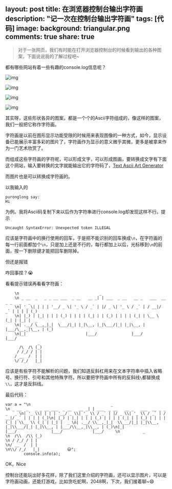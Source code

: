 layout: post
title: 在浏览器控制台输出字符画
description: "记一次在控制台输出字符画"
tags: [代码]
image:
background: triangular.png
comments: true
share: true
---

>对于一张网页，我们有时能在打开浏览器控制台的时候看到输出的各种图案，下面说说我的了解过程吧~

都有哪些网站有着一些有趣的console.log信息呢？

![img](https://pic3.zhimg.com/1cf9e6a9a4ad685304f7ccc972e820b2_b.jpg)

![img](https://pic4.zhimg.com/cb50f5c4257feedab7fae8d6d954e2c3_b.jpg)

![img](https://pic3.zhimg.com/dfd7a0cdcb452fbe3a582bbf548f8f62_b.jpg)

![img](https://pic3.zhimg.com/900dc37f1fb4ed672224bf210f11cc2a_b.jpg)

其实呀，这些形状各异的图案，都是一个个的Ascii字符组成的，像这样的图案，我们一般把它称作字符画。

字符画是以前在图形显示功能受限的时候用来表现图像的一种方式，如今，显示设备已能展示丰富多彩的图片了，字符画作为显示的意义微乎其微，更多是被拿来作为一门艺术欣赏了。

而组成这些字符画的字符呢，可以形成文字，可以形成图画，要转换成文字有下面这个网站，输入要转换的文字就能输出它的字符码了，[Text Ascii Art Generator](http://patorjk.com/software/taag/)

而图片也是可以转换成字符画的。

以我输入的

	puronglong say:
	Hi

为例。我将Ascii码复制下来以后作为字符串进行console.log却发现这样不行。提示

```Uncaught SyntaxError: Unexpected token ILLEGAL```

应该是字符画中的换行使用的回车，于是把不能识别的回车换成```\n```，在字符画的每一行前面都加个```\n```，只是加上还是不行的，每行都加上以后，光标移到```\n```的前面，按一下删除键才能把回车删除掉。

但还是报错

咋回事捏？😭

看看提示错误再看看字符画：

		\n                                   _
		\n _ __  _   _ _ __ ___  _ __   __ _| | ___  _ __   __ _   ___  __ _ _   _   _
		\n| '_ \| | | | '__/ _ \| '_ \ / _` | |/ _ \| '_ \ / _` | / __|/ _` | | | | (_)
		\n| |_) | |_| | | | (_) | | | | (_| | | (_) | | | | (_| | \__ \ (_| | |_| |  _
		\n| .__/ \__,_|_|  \___/|_| |_|\__, |_|\___/|_| |_|\__, | |___/\__,_|\__, | (_)
		\n|_|                          |___/               |___/             |___/
		          _
		  /\  /\ (_)
		 / /_/ / | |
		/ __  /  | |
		\/ /_/   |_|

应该是有些字符不能解析的问题，我们知道反斜杠用来在文本字符串中插入省略号、换行符、引号和其他特殊字符。所以要把字符画中所有的反斜线```\```都替换成```\\```，这才是反斜线。

最后代码：

	var a = "\n                                   _                                         \n _ __  _   _ _ __ ___  _ __   __ _| | ___  _ __   __ _   ___  __ _ _   _   _ \n| '_ \\| | | | '__/ _ \\| '_ \\ / _` | |/ _ \\| '_ \\ / _` | / __|/ _` | | | | (_)\n| |_) | |_| | | | (_) | | | | (_| | | (_) | | | | (_| | \\__ \\ (_| | |_| |  _ \n| .__/ \\__,_|_|  \\___/|_| |_|\\__, |_|\\___/|_| |_|\\__, | |___/\\__,_|\\__, | (_)\n|_|                          |___/               |___/             |___/     \n          _                                                                  \n  /\\  /\\ (_)                                                                 \n / /_/ / | |                                                                 \n/ __  /  | |                                                                 \n\\/ /_/   |_|            😃";
            console.info(a);

OK，Nice

控制台还能玩出好多花样，除了我们这里介绍的字符画，还可以显示图片，可以是字符画动画，还能打游戏，比如贪吃蛇啊，2048啊，下次，我们接着聊~😄